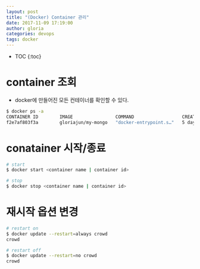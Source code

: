 ```yaml
---
layout: post
title: "(Docker) Container 관리"
date: 2017-11-09 17:19:00
author: gloria
categories: devops
tags: docker
---
```


* TOC
{:toc}

# container 조회

* docker에 만들어진 모든 컨테이너를 확인할 수 있다.

```bash
$ docker ps -a
CONTAINER ID        IMAGE                COMMAND                  CREATED             STATUS                  PORTS               NAMES
f2e7af803f3a        gloriajun/my-mongo   "docker-entrypoint.s…"   5 days ago          Exited (0) 5 days ago                       mongodb
```

# conatainer 시작/종료

```bash
# start
$ docker start <container name | container id>

# stop
$ docker stop <container name | container id>
```

# 재시작 옵션 변경

```bash
# restart on
$ docker update --restart=always crowd
crowd

# restart off
$ docker update --restart=no crowd
crowd
```
